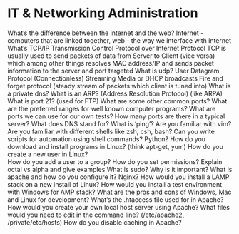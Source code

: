 # IT & Networking Administration

What’s the difference between the internet and the web?
Internet - computers that are linked together, web - the way we interface with internet
What’s TCP/IP
Transmission Control Protocol over Internet Protocol
TCP is usually used to send packets of data from Server to Client (vice versa) which among other things resolves MAC address/IP and sends packet information to the server and port targeted
What is udp? 
User Datagram Protocol (Connectionless)
Streaming Media or DHCP broadcasts
Fire and forget protocol (steady stream of packets which client is tuned into)
What is a private dns? 
What is an ARP? (Address Resolution Protocol) (like ARPA)
What is port 21? 
(used for FTP) 
What are some other common ports?
What are the preferred ranges for well known computer programs?
What are ports we can use for our own tests?
How many ports are there in a typical server?
What does DNS stand for? 
What is ‘ping’? 
Are you familiar with vim?
Are you familiar with different shells like zsh, csh, bash?
Can you write scripts for automation using shell commands? Python?
How do you download and install programs in Linux? (think apt-get, yum)
How do you create a new user in Linux?  
How do you add a user to a group?
How do you set permissions?  Explain octal vs alpha and give examples
What is sudo?  Why is it important?
What is apache and how do you configure it? Nginx?
How would you install a LAMP stack on a new install of Linux?
How would you install a test environment with Windows for AMP stack?
What are the pros and cons of Windows, Mac and Linux for development?
What’s the .htaccess file used for in Apache?
How would you create your own local host server using Apache?  What files would you need to edit in the command line? (/etc/apache2, /private/etc/hosts)
How do you disable caching in Apache?